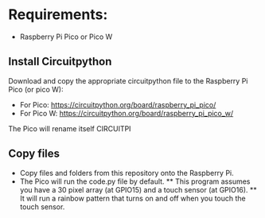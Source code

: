 # Requirements:
* Raspberry Pi Pico or Pico W

## Install Circuitpython
Download and copy the appropriate circuitpython file to the Raspberry Pi Pico (or pico W):
* For Pico: https://circuitpython.org/board/raspberry_pi_pico/
* For Pico W: https://circuitpython.org/board/raspberry_pi_pico_w/

The Pico will rename itself CIRCUITPI

## Copy files
* Copy files and folders from this repository onto the Raspberry Pi.
* The Pico will run the code.py file by default. 
** This program assumes you have a 30 pixel array (at GPIO15) and a touch sensor (at GPIO16).
** It will run a rainbow pattern that turns on and off when you touch the touch sensor.
